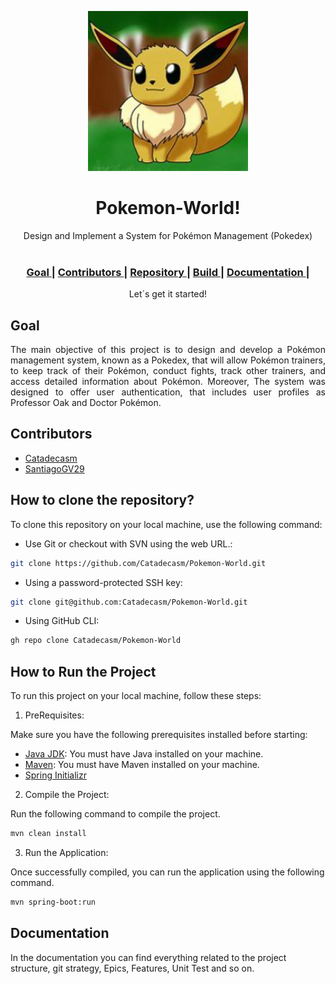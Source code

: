 <p align="center"><img src="PokemonDemo\src\main\java\com\example\pokemondemo\documentation\viewavatar.png"></p>
<h1 align="center">Pokemon-World!</h1>

<div align="center">
  Design and Implement a System for Pokémon Management (Pokedex) <br>
</div>
<br>
<div align="center">
  <h3>
     <a href="#Goal">
      Goal
    </a>
    <span> | </span>
	    <a href="#Contributors">
      Contributors
    </a>
    <span> | </span>
	    <a href="#features">
      Repository
    </a>
    <span> | </span>
	    <a href="#How to clone the repository?">
      Build
    </a>
    <span> | </span>
	    <a href="#How to Run the Project">
      Documentation
    </a>
    <span> | </span>
</h3>
</div>
<div align="center">
 Let´s get it started!
</div>

## Goal

<div align="justify">
The main objective of this project is to design and develop a Pokémon management system, known as a Pokedex, that will allow Pokémon trainers, to keep track of their Pokémon, conduct fights, track other trainers, and access detailed information about Pokémon. Moreover, The system was designed to offer user authentication, that includes user profiles as Professor Oak and Doctor Pokémon.
</div>

## Contributors
- [Catadecasm](https://github.com/Catadecasm)
- [SantiagoGV29](https://github.com/SantiagoGV29)

## How to clone the repository?
To clone this repository on your local machine, use the following command:

- Use Git or checkout with SVN using the web URL.:

```bash
git clone https://github.com/Catadecasm/Pokemon-World.git
```

- Using a password-protected SSH key:

```bash
git clone git@github.com:Catadecasm/Pokemon-World.git
```

- Using GitHub CLI:

```bash
gh repo clone Catadecasm/Pokemon-World
```

## How to Run the Project

To run this project on your local machine, follow these steps:

1. PreRequisites:

Make sure you have the following prerequisites installed before starting:

- [Java JDK](https://www.oracle.com/co/java/technologies/downloads/): You must have Java installed on your machine.
- [Maven](https://maven.apache.org/): You must have Maven installed on your machine.
- [Spring Initializr](https://start.spring.io/)

2. Compile the Project:

Run the following command to compile the project.

```bash
mvn clean install
```

3. Run the Application:

Once successfully compiled, you can run the application using the following command.

```bash
mvn spring-boot:run
```

## Documentation

In the documentation you can find everything related to the project structure, git strategy, Epics, Features, Unit Test and so on. 
